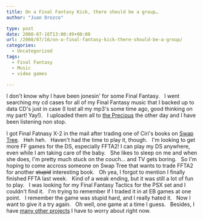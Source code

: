 ```yaml
---
title: On a Final Fantasy Kick, there should be a group…
author: "Juan Orozco" 

type: post
date: 2008-07-16T13:00:49+00:00
url: /2008/07/16/on-a-final-fantasy-kick-there-should-be-a-group/
categories:
  - Uncategorized
tags:
  - Final Fantasy
  - Music
  - video games

---
```

I don't know why I have been jonesin' for some Final Fantasy.   I went searching my cd cases for all of my Final Fantasy music that I backed up to data CD's just in case (I lost all my mp3's some time ago, good thinking on my part! Yay!).   I uploaded them all to [the Precious][1] the other day and I have been listening non stop.

I got Final Fatnasy X-2 in the mail after trading one of Ciri's books on [Swap Tree][2].   Heh heh.   Haven't had the time to play it, though.   I'm looking to get more FF games for the DS, especially FFTA2! I can play my DS anywhere, even while I am taking care of the baby.   She likes to sleep on me and when she does, I'm pretty much stuck on the couch... and TV gets boring.   So I'm hoping to come accross someone on Swap Tree that wants to trade FFTA2 for another <span style="text-decoration:line-through;">stupid</span> interesting book.   Oh yea, I forgot to mention I finally finished FFTA last week.   Kind of a weak ending, but it was still a lot of fun to play.   I was looking for my Final Fantasy Tactics for the PSX set and I couldn't find it.   I'm trying to remember if I traded it in at EB games at one point.   I remember the game was stupid hard, and I really hated it.   Now I want to give it a try again.   Oh well, one game at a time I guess.   Besides, I have [many other projects][3] I have to worry about right now.

 [1]: http://guamaso.com/2008/07/06/the-precious-80-gig-zune
 [2]: http://www.swaptree.com
 [3]: http://guamaso.com/2008/03/11/summary-of-projects